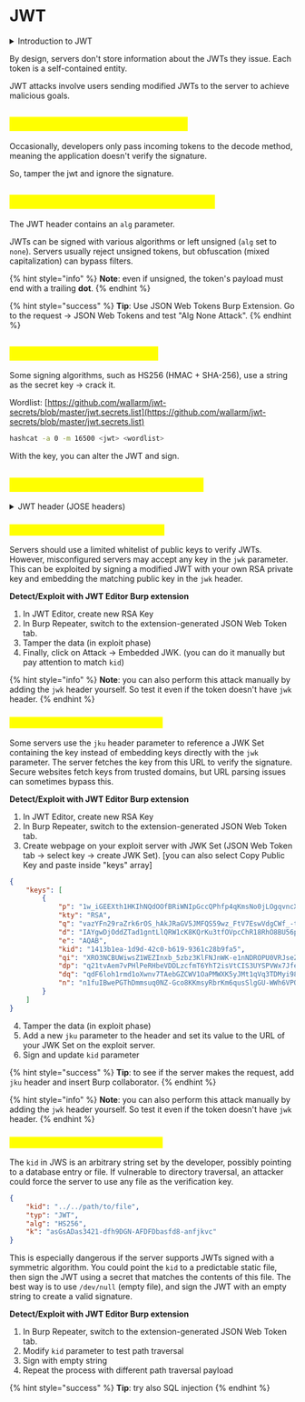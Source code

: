# JWT

<details>

<summary>Introduction to JWT</summary>

JSON web tokens (JWTs) are a standardized format for sending cryptographically signed JSON data between systems. They typically send user information for authentication, session handling, and access control. Unlike classic session tokens, all necessary server data is stored client-side within the JWT.

A JWT consists of 3 parts: a header, a payload, and a signature. These are each separated by a dot.

<mark style="color:red;">eyJhbGciOiJIUzI1NiIsInR5cCI6IkpXVCJ9</mark>.<mark style="color:purple;">eyJzdWIiOiIxMjM0NTY3ODkwIiwibmFtZSI6IkpvaG4gRG9lIiwiaWF0IjoxNTE2MjM5MDIyfQ</mark>.<mark style="color:green;">SflKxwRJSMeKKF2QT4fwpMeJf36POk6yJV\_adQssw5c</mark>

The header and payload parts of a JWT are base64url-encoded JSON objects.

#### JWT signature <a href="#jwt-signature" id="jwt-signature"></a>

The server issuing the token generates the signature by hashing the header and payload, sometimes encrypting the resulting hash. This process uses a secret signing key, allowing servers to verify the token's integrity:

Any change to the header or payload results in a mismatched signature.

Without the server's secret signing key, generating a correct signature for a given header or payload is impossible.

</details>

By design, servers don't store information about the JWTs they issue. Each token is a self-contained entity.

JWT attacks involve users sending modified JWTs to the server to achieve malicious goals.

## <mark style="color:yellow;">Accepting arbitrary signatures</mark> <a href="#accepting-arbitrary-signatures" id="accepting-arbitrary-signatures"></a>

Occasionally, developers only pass incoming tokens to the decode method, meaning the application doesn't verify the signature.

So, tamper the jwt and ignore the signature.

## <mark style="color:yellow;">Accepting tokens with no signature</mark> <a href="#accepting-tokens-with-no-signature" id="accepting-tokens-with-no-signature"></a>

The JWT header contains an `alg` parameter.

JWTs can be signed with various algorithms or left unsigned (`alg` set to `none`). Servers usually reject unsigned tokens, but obfuscation (mixed capitalization) can bypass filters.

{% hint style="info" %}
**Note**: even if unsigned, the token's payload must end with a trailing **dot**.
{% endhint %}

{% hint style="success" %}
**Tip**: Use JSON Web Tokens Burp Extension. Go to the request -> JSON Web Tokens and test "Alg None  Attack".
{% endhint %}

## <mark style="color:yellow;">Brute-forcing secret keys</mark> <a href="#brute-forcing-secret-keys" id="brute-forcing-secret-keys"></a>

Some signing algorithms, such as HS256 (HMAC + SHA-256), use a string as the secret key -> crack it.

Wordlist: [https://github.com/wallarm/jwt-secrets/blob/master/jwt.secrets.list](https://github.com/wallarm/jwt-secrets/blob/master/jwt.secrets.list)

```sh
hashcat -a 0 -m 16500 <jwt> <wordlist>
```

With the key, you can alter the JWT and sign.

## <mark style="color:yellow;">JWT header parameter injections</mark> <a href="#jwt-header-parameter-injections" id="jwt-header-parameter-injections"></a>

<details>

<summary>JWT header (JOSE headers)</summary>

According to the JWS specification, only the `alg` header parameter is mandatory. However, JWT headers often contain additional parameters of interest to attackers:

* `jwk` (JSON Web Key): An embedded JSON object representing the key.

```json
"jwk": {
    "kty": "RSA",
    "e": "AQAB",
    "kid": "ed2Nf8sb-sD6ng0-scs5390g-fFD8sfxG",
    "n": "yy1wpYmffgXBxhAUJzHHocCuJolwDqql75ZWuCQ_cb33K2vh9m"
}
```

* `jku` (JSON Web Key Set URL): A URL for servers to fetch the correct key set.

```json
"jku": "https://example.com/.well-known/jwks.json"
```

https://example.com/.well-known/jwks.json

```json
{
  "keys": [
    {
      "kty": "RSA",
      "kid": "1234567890",
      "use": "sig",
      "n": "modulus_value_here",
      "e": "AQAB"
    }
  ]
}
```

* `kid` (Key ID): An ID for servers to identify the correct key among multiple keys.

</details>

### <mark style="color:yellow;">Injecting self-signed JWTs via jwk</mark> <a href="#injecting-self-signed-jwts-via-the-jwk-parameter" id="injecting-self-signed-jwts-via-the-jwk-parameter"></a>

Servers should use a limited whitelist of public keys to verify JWTs. However, misconfigured servers may accept any key in the `jwk` parameter. This can be exploited by signing a modified JWT with your own RSA private key and embedding the matching public key in the `jwk` header.

**Detect/Exploit with JWT Editor Burp extension**

1. In JWT Editor, create new RSA Key
2. In Burp Repeater, switch to the extension-generated JSON Web Token tab.
3. Tamper the data (in exploit phase)
4. Finally, click on Attack -> Embedded JWK. (you can do it manually but pay attention to match `kid`) &#x20;

{% hint style="info" %}
**Note**: you can also perform this attack manually by adding the `jwk` header yourself. So test it even if the token doesn't have `jwk` header.
{% endhint %}

### <mark style="color:yellow;">Injecting self-signed JWTs via jku</mark>

Some servers use the `jku`  header parameter to reference a JWK Set containing the key instead of embedding keys directly with the `jwk` parameter. The server fetches the key from this URL to verify the signature. Secure websites fetch keys from trusted domains, but URL parsing issues can sometimes bypass this.

**Detect/Exploit with JWT Editor Burp extension**

1. In JWT Editor, create new RSA Key
2. In Burp Repeater, switch to the extension-generated JSON Web Token tab.
3. Create webpage on your exploit server with JWK Set (JSON Web Token tab -> select key -> create JWK Set). \[you can also select Copy Public Key and paste inside "keys" array]

```json
{
    "keys": [
        {
            "p": "1w_iGEEXth1HKIhNQdOOfBRiWNIpGccQPhfp4qKmsNo0jLOgqvncXA07Qv4HnSTKRDMQcZPNQctItBPpM35URzOOjMO94QB00xnHRINK9cTfFTFyahOHkdCFXCcpkcv5dQ9q1qRCJi-cCI4_-pD1BlwI18BnCtBy7HledvK__e0",
            "kty": "RSA",
            "q": "vazYFn29raZrk6rOS_hAkJRaGV5JMFQS59wz_FtV7EswVdgCWf_-t2PK6Z21ElWRbYhBeBkrtJimvVp6KFwDOJtkOvBT8plb8aFEcTgfCzdJGF3RAJien85gRIng45gJC_JAJRae1fLvDEbQ4vPt4TU3OIkY2KoQ22rM9q5dnCk",
            "d": "IAYgwDjOddZTad1gntLlQRW1cK8KQrKu3tfOVpcChR18RhO8BU56p7FLRSgvfDJ2BFOa6viI3brFxu1GycaspYnADiR9UJzc3lIaPgkmsN-9Zix3RJ8sRRsIab0-dlYaN24PUZmlocTnzIEDDpUuafaJykluXnnoxnYtCCfktq2NcXYmFJ9Ui6evn6ceKAcWu-Hcd4gTxgQURjxx6jMmnrYsgyp-oGxgOL6T17_KWHal80RkhsQgLMSwhEPU8NQCTdOpy-Ms3rtLMWVpKmtmOlqtFxgf8yvAGWytL8RkB5Yv6KFzsxKqH3cnGAa8ld0rwvFLQ0wXvkkqvdJYmZKX2Q",
            "e": "AQAB",
            "kid": "1413b1ea-1d9d-42c0-b619-9361c28b9fa5",
            "qi": "XRO3NCBUWiwsZ1WEZInxb_5zbz3KlFNJnWK-e1nNDROPU0VRJseZyzAy3fevYQTy0VH-LiNWkV_pqSByx4pPGlIOcMgWTkDQKoFh91H5mjj4DHZ4x7Wn8MCnDEyY52rR5QejeUtmT6jFVqHEhjCHipjxuJh5h7OV5bWfxW8CPyo",
            "dp": "q21tvAem7vPHlPeRHbeVDDLzcfmT6YhT2isVtCIS3UYSPVWx7Jfen0Gsy2nSh-CbmmFZ6i72nkt8WI7GhNVeOKNQLcSZxpCmjt8th99gESgs6qfPm96VYhXlN9-_swf0gOsZLp8gW2_34JoDRafmqHsUUWZ8vJIMCZN1STuW7sE",
            "dq": "qdF6loh1rmd1oXwnv7TAebGZCWV1OaPMWXK5yJMt1qVq3TDMyi98qkzae1cLqyKZVevMUe6XRtX1U0sSW9gluiTGFE7fmjDcNPYiBQwuHyicdQhp-5KpUoK_hh28D4krcFqwO4SJKRycEe3FT6z9qcivbBqy-CkrdoekgqeSgCE",
            "n": "n1fuIBwePGThDmmsuq0NZ-Gco8KKmsyRbrKm6qusSlgGU-WWh6VPQnTcH-JkQACqPPlVT-gNJODPTSr7jhLVDgks_O9O6wlc8WXfIFDKkLica-NcCY1BgDPir4gy4EHIeKB6_HKF5RTcfjcpTI8q4lMiRIHnxVjD9rVhEPsiL1kv_9F2lRKvbLmxo0O0nPocWTbmvxmN4w-P6CXwpx4dFmebAxKkjRIs_OrqpKQ2UTJns8GW8ETJfZLxErvCS300DWV-0EGsiDlYCDluGK4nt3jfFgilqZUn6SsYWFNTeBT6X2493gRZIB0_hwzdFW8cTNmoa-OlYxUlLikONJUW9Q"
        }
    ]
}
```

4. Tamper the data (in exploit phase)
5. Add a new `jku` parameter to the header and set its value to the URL of your JWK Set on the exploit server.
6. Sign and update `kid` parameter

{% hint style="success" %}
**Tip**: to see if the server makes the request, add `jku` header and insert Burp collaborator.
{% endhint %}

{% hint style="info" %}
**Note**: you can also perform this attack manually by adding the `jwk` header yourself. So test it even if the token doesn't have `jwk` header.
{% endhint %}

### <mark style="color:yellow;">Injecting self-signed JWTs via kid</mark>

The `kid` in JWS is an arbitrary string set by the developer, possibly pointing to a database entry or file. If vulnerable to directory traversal, an attacker could force the server to use any file as the verification key.

```json
{
    "kid": "../../path/to/file",
    "typ": "JWT",
    "alg": "HS256",
    "k": "asGsADas3421-dfh9DGN-AFDFDbasfd8-anfjkvc"
}
```

This is especially dangerous if the server supports JWTs signed with a symmetric algorithm. You could point the `kid` to a predictable static file, then sign the JWT using a secret that matches the contents of this file. The best way is to use `/dev/null` (empty file), and sign the JWT with an empty string to create a valid signature.

**Detect/Exploit with JWT Editor Burp extension**

1. In Burp Repeater, switch to the extension-generated JSON Web Token tab.
2. Modify  `kid` parameter to test path traversal
3. Sign with empty string
4. Repeat the process with different path traversal payload

{% hint style="success" %}
**Tip**: try also SQL injection
{% endhint %}
